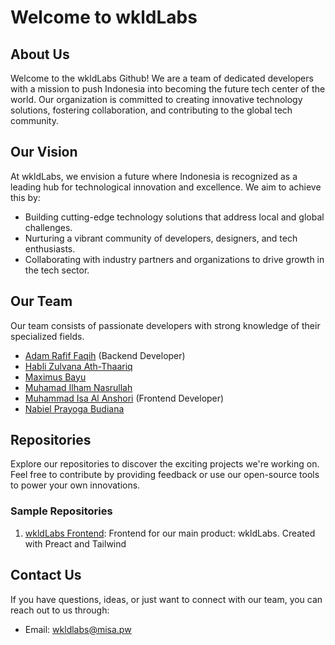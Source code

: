 # Welcome to wkldLabs

## About Us

Welcome to the wkldLabs Github! We are a team of dedicated developers with a mission to push Indonesia into becoming the future tech center of the world. Our organization is committed to creating innovative technology solutions, fostering collaboration, and contributing to the global tech community.

## Our Vision

At wkldLabs, we envision a future where Indonesia is recognized as a leading hub for technological innovation and excellence. We aim to achieve this by:

- Building cutting-edge technology solutions that address local and global challenges.
- Nurturing a vibrant community of developers, designers, and tech enthusiasts.
- Collaborating with industry partners and organizations to drive growth in the tech sector.

## Our Team

Our team consists of passionate developers with strong knowledge of their specialized fields.

- [Adam Rafif Faqih](https://github.com/AdamRFaqih) (Backend Developer)
- [Habli Zulvana Ath-Thaariq](https://github.com/)
- [Maximus Bayu](https://github.com/)
- [Muhamad Ilham Nasrullah](https://github.com/)
- [Muhammad Isa Al Anshori](https://github.com/misaalanshori) (Frontend Developer)
- [Nabiel Prayoga Budiana](https://github.com/)

## Repositories

Explore our repositories to discover the exciting projects we're working on. Feel free to contribute by providing feedback or use our open-source tools to power your own innovations.

### Sample Repositories

1. [wkldLabs Frontend](https://github.com/WKLD-Labs/frontend): Frontend for our main product: wkldLabs. Created with Preact and Tailwind

## Contact Us

If you have questions, ideas, or just want to connect with our team, you can reach out to us through:

- Email: [wkldlabs@misa.pw](mailto:wkldlabs@misa.pw)
